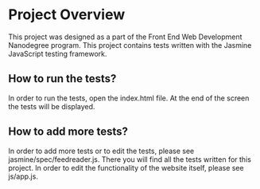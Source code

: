 # Project Overview
This project was designed as a part of the Front End Web Development Nanodegree program. This project contains tests written with the Jasmine JavaScript testing framework.

## How to run the tests?

In order to run the tests, open the index.html file. At the end of the screen the tests will be displayed.

## How to add more tests?
In order to add more tests or to edit the tests, please see jasmine/spec/feedreader.js. There you will find all the tests written for this project. In order to edit the functionality of the website itself, please see js/app.js.
